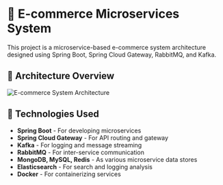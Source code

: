 # 🛒 E-commerce Microservices System

This project is a microservice-based e-commerce system architecture designed using Spring Boot, Spring Cloud Gateway, RabbitMQ, and Kafka.

## 📌 Architecture Overview

![E-commerce System Architecture](https://github.com/user-attachments/assets/3557c856-41c5-4982-b67a-f18ba4a81c91)

## 🔧 Technologies Used

- **Spring Boot** - For developing microservices
- **Spring Cloud Gateway** - For API routing and gateway
- **Kafka** - For logging and message streaming
- **RabbitMQ** - For inter-service communication
- **MongoDB, MySQL, Redis** - As various microservice data stores
- **Elasticsearch** - For search and logging analysis
- **Docker** - For containerizing services
